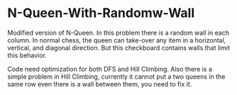 # N-Queen-With-Randomw-Wall
Modified version of N-Queen. In this problem there is a random wall in each column. In normal chess, the queen can take-over any item in a horizontal, vertical, and diagonal direction. But this checkboard contains walls that limit this behavior.

Code need optimization for both DFS and Hill Climbing. Also there is a simple problem in Hill Climbing, currently it cannot put a two queens in the same row even there is a wall between them, you need to fix it.  

